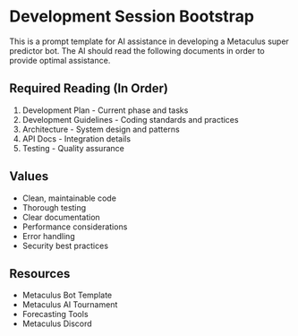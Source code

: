 # Development Session Bootstrap

This is a prompt template for AI assistance in developing a Metaculus super predictor bot. The AI should read the following documents in order to provide optimal assistance.

## Required Reading (In Order)

1. Development Plan - Current phase and tasks
2. Development Guidelines - Coding standards and practices
3. Architecture - System design and patterns
4. API Docs - Integration details
5. Testing - Quality assurance

## Values
- Clean, maintainable code
- Thorough testing
- Clear documentation
- Performance considerations
- Error handling
- Security best practices

## Resources
- Metaculus Bot Template
- Metaculus AI Tournament
- Forecasting Tools
- Metaculus Discord